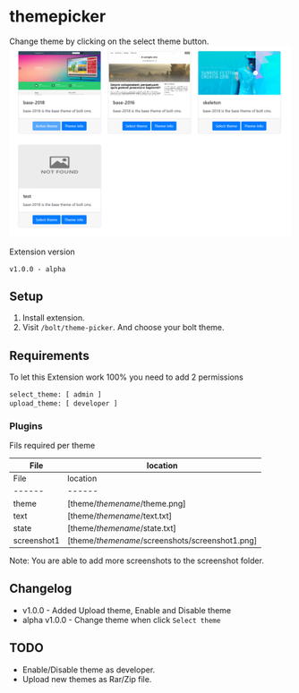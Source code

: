 # themepicker
 Change theme by clicking on the select theme button.
![Bolt screenshot](https://github.com/ricardo-evalue8/theme-picker/blob/master/assets/screenshot1.png?raw=true)

Extension version
```
v1.0.0 - alpha
```

## Setup

1. Install extension.
1. Visit `/bolt/theme-picker`. And choose your bolt theme.

## Requirements

To let this Extension work 100% you need to add 2 permissions
```
select_theme: [ admin ]
upload_theme: [ developer ]
```

### Plugins

Fils required per theme

| File | location |
| ------ | ------ |
| File | location | Info |
| ------ | ------ | ------ |
| theme | [theme/*themename*/theme.png] | Theme screenshot |
| text | [theme/*themename*/text.txt] | Theme info |
| state | [theme/*themename*/state.txt] | Theme enabled/disabled |
| screenshot1 | [theme/*themename*/screenshots/screenshot1.png] | Theme screenshots |

Note: You are able to add more screenshots to the screenshot folder.

## Changelog

* v1.0.0 - Added Upload theme, Enable and Disable theme 
* alpha v1.0.0 - Change theme when click `Select theme`

## TODO
* Enable/Disable theme as developer.
* Upload new themes as Rar/Zip file.
